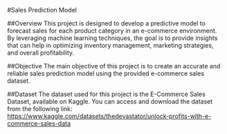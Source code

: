 #Sales Prediction Model

##Overview
This project is designed to develop a predictive model to forecast sales for each product category in an e-commerce environment. By leveraging machine learning techniques, the goal is to provide insights that can help in optimizing inventory management, marketing strategies, and overall profitability.


##Objective
The main objective of this project is to create an accurate and reliable sales prediction model using the provided e-commerce sales dataset. 

##Dataset
The dataset used for this project is the E-Commerce Sales Dataset, available on Kaggle. You can access and download the dataset from the following link:
https://www.kaggle.com/datasets/thedevastator/unlock-profits-with-e-commerce-sales-data
